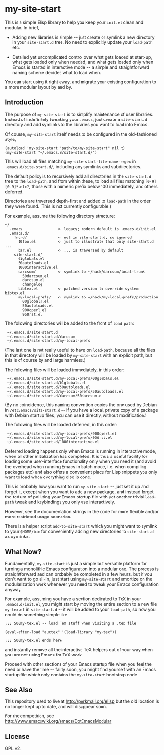my-site-start
=============

This is a simple Elisp library to help you keep your `init.el` clean
and modular.  In brief,

* Adding new libraries is simple -- just create or symlink a new
directory in your `site-start.d` tree.  No need to explicitly
update your `load-path` etc.

* Detailed yet uncomplicated control over what gets loaded at
start-up, what gets loaded only when needed, and what gets loaded only
when Emacs is started in interactive mode -- a simple and
straightforward naming scheme decides what to load when.

You can start using it right away, and migrate your existing
configuration to a more modular layout by and by.


Introduction
------------

The purpose of `my-site-start` is to simplify maintenance of user libraries.
Instead of indefinitely tweaking your `.emacs`, just create a `site-start.d`
directory and add symlinks to the libraries you want to load into Emacs.

Of course, `my-site-start` itself needs to be configured in the old-fashioned
style;

    (autoload 'my-site-start "path/to/my-site-start" nil t)
    (my-site-start "~/.emacs.d/site-start.d/")

This will load all files matching `my-site-start-file-name-regex` in
`.emacs.d/site-start.d/`, including any symlinks and subdirectories.

The default policy is to recursively add all directories in the
`site-start.d` tree to the `load-path`, and from within these, to load
all files matching `[0-9][0-9]*.elc?`, those with a numeric prefix
below 100 immediately, and others deferred.

Directories are traversed depth-first and added to `load-path` in the
order they were found.  (This is not currently configurable.)

For example, assume the following directory structure:

    ~/
      .emacs                <- legacy; modern default is .emacs.d/init.el
      .emacs.d/
        fnord/              <- not in site-start.d, so ignored
          10foo.el          <- just to illustrate that only site-start.d ...
          bar.el            <- ... is traversed by default
        site-start.d/
          01globals.el
          50autoloads.el
          1000interactive.el
          darcsum/          <- symlink to ~/hack/darcsum/local-trunk
            50darcsum.el
            darcsum.el
            changelog
          bibtex.el         <- patched version to override system bibtex.el
          my-local-prefs/   <- symlink to ~/hack/my-local-prefs/production
            00globals.el
            50autoloads.el
            900cperl.el
            950rst.el

The following directories will be added to the front of `load-path`:

     ~/.emacs.d/site-start.d
     ~/.emacs.d/site-start.d/darcsum
     ~/.emacs.d/site-start.d/my-local-prefs

(The last one is not really useful to have on `load-path`, because all the
files in that directory will be loaded by `my-site-start` with an explicit
path, but this is of course by and large harmless.)

The following files will be loaded immediately, in this order:

     ~/.emacs.d/site-start.d/my-local-prefs/00globals.el
     ~/.emacs.d/site-start.d/01globals.el
     ~/.emacs.d/site-start.d/50autoloads.el
     ~/.emacs.d/site-start.d/my-local-prefs/50autoloads.el
     ~/.emacs.d/site-start.d/darcsum/50darcsum.el

(By no coincidence, this naming convention copies the one used by Debian
in `/etc/emacs/site-start.d` -- if you have a local, private copy of
a package with Debian startup files, you can use it directly,
without modification.)

The following files will be loaded deferred, in this order:

     ~/.emacs.d/site-start.d/my-local-prefs/900cperl.el
     ~/.emacs.d/site-start.d/my-local-prefs/950rst.el
     ~/.emacs.d/site-start.d/1000interactive.el

Deferred loading happens only when Emacs is running in interactive
mode, when all other initialization has completed.  It is thus a
useful facility for loading some user-interface functionality only
when you need it (and avoid the overhead when running Emacs in
batch mode, i.e. when compiling packages etc) and also offers a
convenient place for Lisp snippets you only want to load when
everything else is done.

This is probably how you want to run `my-site-start` -- just set it up
and forget it, except when you want to add a new package, and instead
forget the tedium of polluting your Emacs startup file with yet another
trivial `load-path` tweak and keybindings you only use interactively.

However, see the documentation strings in the code for more flexible
and/or more restricted usage scenarios.

There is a helper script `add-to-site-start` which you might want to
symlink to your `$HOME/bin` for conveniently adding new directories
to `site-start.d` as symlinks.


What Now?
---------

Fundamentally, `my-site-start` is just a simple but versatile platform
for turning a monolithic Emacs configuration into a modular one.
The process is straightforward and can probably be completed in a
few hours, but if you don't want to go all-in, just start using
`my-site-start` and amortize on the modularization work whenever
you need to tweak your Emacs configuration anyway.

For example, assuming you have a section dedicated to TeX in your
`.emacs.d/init.el`, you might start by moving the entire section to
a new file `my-tex.el` in `site-start.d` -- it will be added to your
`load-path`, so now you could do something simple like

    ;;; 500my-tex.el -- load TeX stuff when visiting a .tex file

    (eval-after-load "auctex" '(load-library "my-tex"))

    ;;; 500my-tex.el ends here

and instantly remove all the interactive TeX helpers out of your way
when you are not using Emacs for TeX work.

Proceed with other sections of your Emacs startup file when you feel
the need or have the time -- fairly soon, you might find yourself with
an Emacs startup file which only contains the `my-site-start`
bootstrap code.


See Also
--------

This repository used to live at http://porkmail.org/elisp but the
old location is no longer kept up to date, and will disappear soon.

For the competition, see http://www.emacswiki.org/emacs/DotEmacsModular


License
-------

GPL v2.

